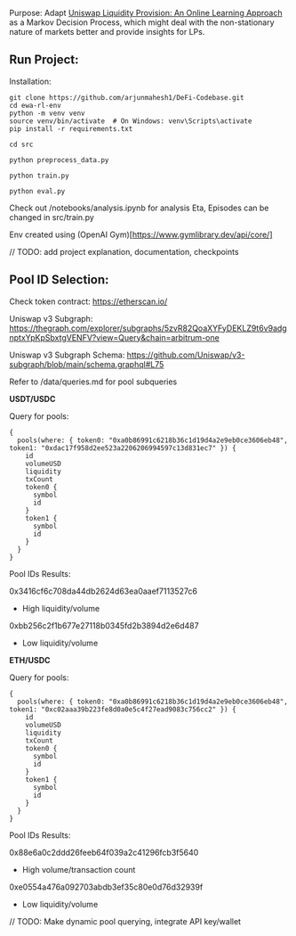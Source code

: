 Purpose: Adapt [Uniswap Liquidity Provision: An Online Learning Approach](https://arxiv.org/pdf/2302.00610) as a Markov Decision Process, which might deal with the non-stationary nature of markets better and provide insights for LPs.

## Run Project:

Installation:
```
git clone https://github.com/arjunmahesh1/DeFi-Codebase.git
cd ewa-rl-env
python -m venv venv
source venv/bin/activate  # On Windows: venv\Scripts\activate
pip install -r requirements.txt
```

```
cd src
```
```
python preprocess_data.py
```
```
python train.py
```
```
python eval.py
```

Check out /notebooks/analysis.ipynb for analysis
Eta, Episodes can be changed in src/train.py

Env created using (OpenAI Gym)[https://www.gymlibrary.dev/api/core/]

// TODO: add project explanation, documentation, checkpoints 



## Pool ID Selection:

Check token contract: https://etherscan.io/

Uniswap v3 Subgraph: https://thegraph.com/explorer/subgraphs/5zvR82QoaXYFyDEKLZ9t6v9adgnptxYpKpSbxtgVENFV?view=Query&chain=arbitrum-one

Uniswap v3 Subgraph Schema: https://github.com/Uniswap/v3-subgraph/blob/main/schema.graphql#L75

Refer to /data/queries.md for pool subqueries

**USDT/USDC**

Query for pools:

```
{
  pools(where: { token0: "0xa0b86991c6218b36c1d19d4a2e9eb0ce3606eb48", token1: "0xdac17f958d2ee523a2206206994597c13d831ec7" }) {
    id
    volumeUSD
    liquidity
    txCount
    token0 {
      symbol
      id
    }
    token1 {
      symbol
      id
    }
  }
}
```
Pool IDs Results:

0x3416cf6c708da44db2624d63ea0aaef7113527c6
- High liquidity/volume
  
0xbb256c2f1b677e27118b0345fd2b3894d2e6d487
- Low liquidity/volume



**ETH/USDC**

Query for pools:

```
{
  pools(where: { token0: "0xa0b86991c6218b36c1d19d4a2e9eb0ce3606eb48", token1: "0xc02aaa39b223fe8d0a0e5c4f27ead9083c756cc2" }) {
    id
    volumeUSD
    liquidity
    txCount
    token0 {
      symbol
      id
    }
    token1 {
      symbol
      id
    }
  }
}
```
Pool IDs Results:

0x88e6a0c2ddd26feeb64f039a2c41296fcb3f5640
- High volume/transaction count
  
0xe0554a476a092703abdb3ef35c80e0d76d32939f
- Low liquidity/volume


// TODO: Make dynamic pool querying, integrate API key/wallet 

